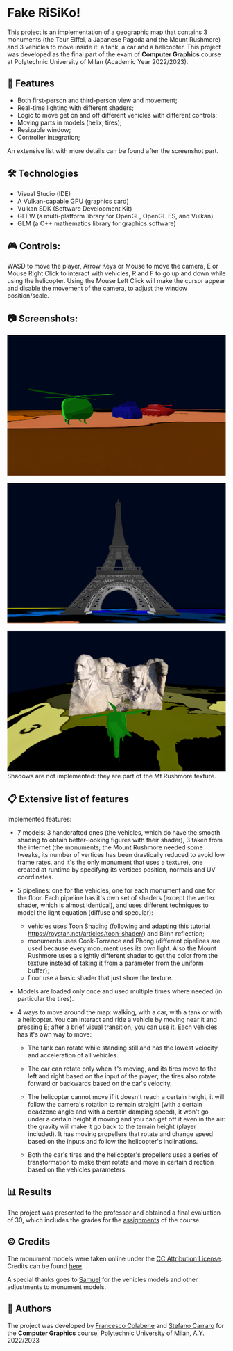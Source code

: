 # Fake RiSiKo!

This project is an implementation of a geographic map that contains 3 monuments (the Tour Eiffel,
a Japanese Pagoda and the Mount Rushmore) and 3 vehicles to move inside it: a tank, a car and a helicopter. This project was developed as the final part of the exam of **Computer Graphics** course at Polytechnic University of Milan (Academic Year 2022/2023).

## 📌 Features

- Both first-person and third-person view and movement;
- Real-time lighting with different shaders;
- Logic to move get on and off different vehicles with different controls;
- Moving parts in models (helix, tires);
- Resizable window;
- Controller integration;

An extensive list with more details can be found after the screenshot part.

## 🛠 Technologies

- Visual Studio (IDE)
- A Vulkan-capable GPU (graphics card)
- Vulkan SDK (Software Development Kit)
- GLFW (a multi-platform library for OpenGL, OpenGL ES, and Vulkan)
- GLM (a C++ mathematics library for graphics software)


## 🎮 Controls:
WASD to move the player, Arrow Keys or Mouse to move the camera, E or Mouse Right Click to interact 
with vehicles, R and F to go up and down while using the helicopter. Using the Mouse Left Click
will make the cursor appear and disable the movement of the camera, to adjust the window position/scale.

## 📷 Screenshots:

![Vehicles](Images/Vehicles.png)

![Tour Eiffel](Images/Eiffel.png)

![Mt Rushmore](Images/Rushmore.png)
Shadows are not implemented: they are part of the Mt Rushmore texture.

## 📋 Extensive list of features

Implemented features:

- 7 models: 3 handcrafted ones (the vehicles, which do have the smooth shading to obtain
  better-looking figures with their shader), 3 taken from the internet (the monuments; the Mount 
  Rushmore needed some tweaks, its number of vertices has been drastically reduced to avoid low
  frame rates, and it's the only monument that uses a texture), one created at runtime by 
  specifyng its vertices position, normals and UV coordinates.

- 5 pipelines: one for the vehicles, one for each monument and one for the floor. Each pipeline has 
  it's own set of shaders (except the vertex shader, which is almost identical), and uses different 
  techniques to model the light equation (diffuse and specular):
    - vehicles uses Toon Shading (following and adapting this tutorial 
  https://roystan.net/articles/toon-shader/) and Blinn reflection;
  - monuments uses Cook-Torrance and Phong (different pipelines are used because every monument
    uses its own light. Also the Mount Rushmore uses a slightly different shader to get the
    color from the texture instead of taking it from a parameter from the uniform buffer);
  - floor use a basic shader that just show the texture.
  
- Models are loaded only once and used multiple times where needed (in particular the tires). 
  
- 4 ways to move around the map: walking, with a car, with a tank or with a helicopter.
  You can interact and ride a vehicle by moving near it and pressing E; after a brief visual
  transition, you can use it. Each vehicles has it's own way to move: 
    - The tank can rotate while standing still and has the lowest velocity and acceleration of all vehicles.
    - The car can rotate only when it's moving, and its tires move to the left and right based on 
      the input of the player; the tires also rotate forward or backwards based on the car's velocity.
    - The helicopter cannot move if it doesn't reach a certain height, it will follow the camera's rotation
      to remain straight (with a certain deadzone angle and with a certain damping speed), it won't go under
      a certain height if moving and you can get off it even in the air: the gravity will make it go back 
      to the terrain height (player included). It has moving propellers that rotate and change speed based on
      the inputs and follow the helicopter's inclinations.

  - Both the car's tires and the helicopter's propellers uses a series of transformation to
    make them rotate and move in certain direction based on the vehicles parameters.

## 📊 Results
The project was presented to the professor and obtained a final evaluation of 30, which includes the grades for the [assignments](https://github.com/FrancescoColabene/ComputerGraphics-Assignments) of the course. 

## ©️ Credits

The monument models were taken online under the [CC Attribution License](https://creativecommons.org/licenses/by/4.0/deed.en). Credits can be found [here](AXX/models/CREDITS.md).

A special thanks goes to [Samuel](https://github.com/samuelgiunca) for the vehicles models and other adjustments to monument models. 



## 👤 Authors
The project was developed by [Francesco Colabene](https://github.com/FrancescoColabene) and [Stefano Carraro](https://github.com/StefanoCarraro7) for the **Computer Graphics** course, Polytechnic University of Milan, A.Y. 2022/2023
